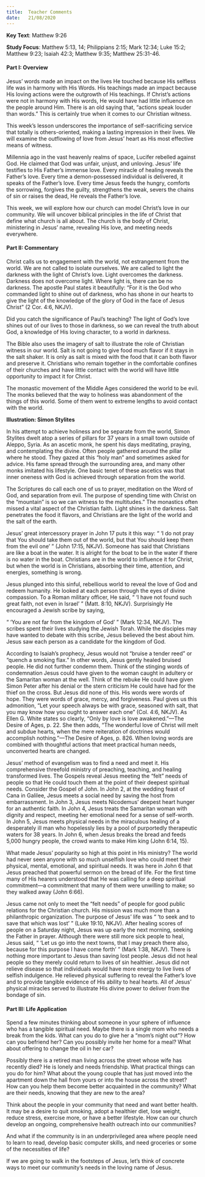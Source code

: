 ```yaml
---
title:  Teacher Comments
date:   21/08/2020
---
```


**Key Text**: Matthew 9:26

**Study Focus**: Matthew 5:13, 14; Philippians 2:15; Mark 12:34; Luke 15:2; Matthew 9:23; Isaiah 42:3; Matthew 9:35; Matthew 25:31-46.

#### Part I: Overview

Jesus’ words made an impact on the lives He touched because His selfless life was in harmony with His Words. His teachings made an impact because His loving actions were the outgrowth of His teachings. If Christ’s actions were not in harmony with His words, He would have had little influence on the people around Him. There is an old saying that, “actions speak louder than words.” This is certainly true when it comes to our Christian witness.

This week’s lesson underscores the importance of self-sacrificing service that totally is others-oriented, making a lasting impression in their lives. We will examine the outflowing of love from Jesus’ heart as His most effective means of witness. 

Millennia ago in the vast heavenly realms of space, Lucifer rebelled against God. He claimed that God was unfair, unjust, and unloving. Jesus’ life testifies to His Father’s immense love. Every miracle of healing reveals the Father’s love. Every time a demon-possessed individual is delivered, it speaks of the Father’s love. Every time Jesus feeds the hungry, comforts the sorrowing, forgives the guilty, strengthens the weak, severs the chains of sin or raises the dead, He reveals the Father’s love.

This week, we will explore how our church can model Christ’s love in our community. We will uncover biblical principles in the life of Christ that define what church is all about. The church is the body of Christ, ministering in Jesus’ name, revealing His love, and meeting needs everywhere.

#### Part II: Commentary

Christ calls us to engagement with the world, not estrangement from the world. We are not called to isolate ourselves. We are called to light the darkness with the light of Christ’s love. Light overcomes the darkness. Darkness does not overcome light. Where light is, there can be no darkness. The apostle Paul states it beautifully: “For it is the God who commanded light to shine out of darkness, who has shone in our hearts to give the light of the knowledge of the glory of God in the face of Jesus Christ” (2 Cor. 4:6, NKJV).

Did you catch the significance of Paul’s teaching? The light of God’s love shines out of our lives to those in darkness, so we can reveal the truth about God, a knowledge of His loving character, to a world in darkness. 

The Bible also uses the imagery of salt to illustrate the role of Christian witness in our world. Salt is not going to give food much flavor if it stays in the salt shaker. It is only as salt is mixed with the food that it can both flavor and preserve it. Christians who remain together in the comfortable confines of their churches and have little contact with the world will have little opportunity to impact it for Christ. 

The monastic movement of the Middle Ages considered the world to be evil. The monks believed that the way to holiness was abandonment of the things of this world. Some of them went to extreme lengths to avoid contact with the world.

**Illustration: Simon Stylites**

In his attempt to achieve holiness and be separate from the world, Simon Stylites dwelt atop a series of pillars for 37 years in a small town outside of Aleppo, Syria. As an ascetic monk, he spent his days meditating, praying, and contemplating the divine. Often people gathered around the pillar where he stood. They gazed at this “holy man” and sometimes asked for advice. His fame spread through the surrounding area, and many other monks imitated his lifestyle. One basic tenet of these ascetics was that inner oneness with God is achieved through separation from the world. 

The Scriptures do call each one of us to prayer, meditation on the Word of God, and separation from evil. The purpose of spending time with Christ on the “mountain” is so we can witness to the multitudes.” The monastics often missed a vital aspect of the Christian faith. Light shines in the darkness. Salt penetrates the food it flavors, and Christians are the light of the world and the salt of the earth.

Jesus’ great intercessory prayer in John 17 puts it this way: “ ‘I do not pray that You should take them out of the world, but that You should keep them from the evil one’ ” (John 17:15, NKJV). Someone has said that Christians are like a boat in the water. It is alright for the boat to be in the water if there is no water in the boat. Christians are in the world to influence it for Christ, but when the world is in Christians, absorbing their time, attention, and energies, something is wrong.

Jesus plunged into this sinful, rebellious world to reveal the love of God and redeem humanity. He looked at each person through the eyes of divine compassion. To a Roman military officer, He said, “ ‘I have not found such great faith, not even in Israel’ ” (Matt. 8:10, NKJV). Surprisingly He encouraged a Jewish scribe by saying, 

“ ‘You are not far from the kingdom of God’ ” (Mark 12:34, NKJV). The scribes spent their lives studying the Jewish Torah. While the disciples may have wanted to debate with this scribe, Jesus believed the best about him. Jesus saw each person as a candidate for the kingdom of God.

According to Isaiah’s prophecy, Jesus would not “bruise a tender reed” or “quench a smoking flax.” In other words, Jesus gently healed bruised people. He did not further condemn them. Think of the stinging words of condemnation Jesus could have given to the woman caught in adultery or the Samaritan woman at the well. Think of the rebuke He could have given Simon Peter after his denial or the stern criticism He could have had for the thief on the cross. But Jesus did none of this. His words were words of hope. They were words of grace, mercy, and forgiveness. Paul gives us this admonition, “Let your speech always be with grace, seasoned with salt, that you may know how you ought to answer each one” (Col. 4:6, NKJV). As Ellen G. White states so clearly, “Only by love is love awakened.”—The Desire of Ages, p. 22. She then adds, “The wonderful love of Christ will melt and subdue hearts, when the mere reiteration of doctrines would accomplish nothing.”—The Desire of Ages, p. 826. When loving words are combined with thoughtful actions that meet practical human needs, unconverted hearts are changed.

Jesus’ method of evangelism was to find a need and meet it. His comprehensive threefold ministry of preaching, teaching, and healing transformed lives. The Gospels reveal Jesus meeting the “felt” needs of people so that He could touch them at the point of their deepest spiritual needs. Consider the Gospel of John. In John 2, at the wedding feast of Cana in Galilee, Jesus meets a social need by saving the host from embarrassment. In John 3, Jesus meets Nicodemus’ deepest heart hunger for an authentic faith. In John 4, Jesus treats the Samaritan woman with dignity and respect, meeting her emotional need for a sense of self-worth. In John 5, Jesus meets physical needs in the miraculous healing of a desperately ill man who hopelessly lies by a pool of purportedly therapeutic waters for 38 years. In John 6, when Jesus breaks the bread and feeds 5,000 hungry people, the crowd wants to make Him king (John 6:14, 15). 

What made Jesus’ popularity so high at this point in His ministry? The world had never seen anyone with so much unselfish love who could meet their physical, mental, emotional, and spiritual needs. It was here in John 6 that Jesus preached that powerful sermon on the bread of life. For the first time many of His hearers understood that He was calling for a deep spiritual commitment—a commitment that many of them were unwilling to make; so they walked away (John 6:66). 

Jesus came not only to meet the “felt needs” of people for good public relations for the Christian church. His mission was much more than a philanthropic organization. The purpose of Jesus’ life was “ ‘to seek and to save that which was lost’ ” (Luke 19:10, NKJV). After healing scores of people on a Saturday night, Jesus was up early the next morning, seeking the Father in prayer. Although there were still more sick people to heal, Jesus said, “ ‘Let us go into the next towns, that I may preach there also, because for this purpose I have come forth’ ” (Mark 1:38, NKJV). There is nothing more important to Jesus than saving lost people. Jesus did not heal people so they merely could return to lives of sin healthier. Jesus did not relieve disease so that individuals would have more energy to live lives of selfish indulgence. He relieved physical suffering to reveal the Father’s love and to provide tangible evidence of His ability to heal hearts. All of Jesus’ physical miracles served to illustrate His divine power to deliver from the bondage of sin. 

#### Part III: Life Application

Spend a few minutes thinking about someone in your sphere of influence who has a tangible spiritual need. Maybe there is a single mom who needs a break from the kids. What can you do to give her a “mom’s night out”? How can you befriend her? Can you possibly invite her home for a meal? What about offering to change the oil in her car?

Possibly there is a retired man living across the street whose wife has recently died? He is lonely and needs friendship. What practical things can you do for him? What about the young couple that has just moved into the apartment down the hall from yours or into the house across the street? How can you help them become better acquainted in the community? What are their needs, knowing that they are new to the area?

Think about the people in your community that need and want better health. It may be a desire to quit smoking, adopt a healthier diet, lose weight, reduce stress, exercise more, or have a better lifestyle. How can our church develop an ongoing, comprehensive health outreach into our communities?

And what if the community is in an underprivileged area where people need to learn to read, develop basic computer skills, and need groceries or some of the necessities of life?

If we are going to walk in the footsteps of Jesus, let’s think of concrete ways to meet our community’s needs in the loving name of Jesus.